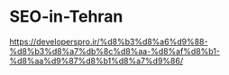 # SEO-in-Tehran
https://developerspro.ir/%d8%b3%d8%a6%d9%88-%d8%b3%d8%a7%db%8c%d8%aa-%d8%af%d8%b1-%d8%aa%d9%87%d8%b1%d8%a7%d9%86/
